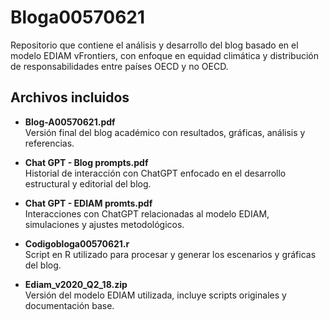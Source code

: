 # Bloga00570621

Repositorio que contiene el análisis y desarrollo del blog basado en el modelo EDIAM vFrontiers, con enfoque en equidad climática y distribución de responsabilidades entre países OECD y no OECD.

## Archivos incluidos

- **Blog-A00570621.pdf**  
  Versión final del blog académico con resultados, gráficas, análisis y referencias.

- **Chat GPT - Blog prompts.pdf**  
  Historial de interacción con ChatGPT enfocado en el desarrollo estructural y editorial del blog.

- **Chat GPT - EDIAM promts.pdf**  
  Interacciones con ChatGPT relacionadas al modelo EDIAM, simulaciones y ajustes metodológicos.

- **Codigobloga00570621.r**  
  Script en R utilizado para procesar y generar los escenarios y gráficas del blog.

- **Ediam_v2020_Q2_18.zip**  
  Versión del modelo EDIAM utilizada, incluye scripts originales y documentación base.

